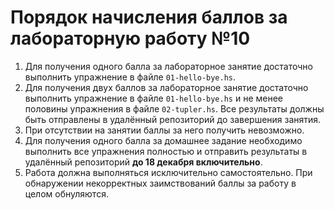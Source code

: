 # Порядок начисления баллов за лабораторную работу №10

1. Для получения одного балла за лабораторное занятие достаточно выполнить упражнение в файле `01-hello-bye.hs`.
2. Для получения двух баллов за лабораторное занятие достаточно выполнить упражнение в файле `01-hello-bye.hs`
и не менее половины упражнения в файле `02-tupler.hs`. Все результаты должны быть отправлены в удалённый репозиторий до завершения занятия.
3. При отсутствии на занятии баллы за него получить невозможно.
4. Для получения одного балла за домашнее задание необходимо выполнить все упражнения полностью и отправить результаты в удалённый репозиторий **до 18 декабря включительно**. 
5. Работа должна выполняться исключительно самостоятельно. При обнаружении некорректных заимствований баллы за работу в целом обнуляются.